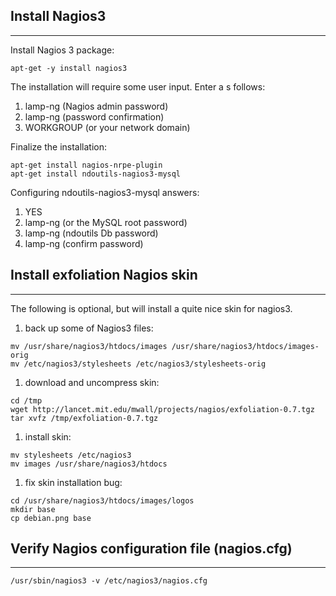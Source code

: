 ## Install Nagios3 ##

---

Install Nagios 3 package:
```
apt-get -y install nagios3
```
The installation will require some user input. Enter a s follows:
  1. lamp-ng (Nagios admin password)
  1. lamp-ng (password confirmation)
  1. WORKGROUP (or your network domain)

Finalize the installation:
```
apt-get install nagios-nrpe-plugin
apt-get install ndoutils-nagios3-mysql
```

Configuring ndoutils-nagios3-mysql answers:
  1. YES
  1. lamp-ng (or the MySQL root password)
  1. lamp-ng (ndoutils Db password)
  1. lamp-ng (confirm password)

## Install exfoliation Nagios skin ##

---

The following is optional, but will install a quite nice skin for nagios3.
  1. back up some of Nagios3 files:
```
mv /usr/share/nagios3/htdocs/images /usr/share/nagios3/htdocs/images-orig
mv /etc/nagios3/stylesheets /etc/nagios3/stylesheets-orig
```
  1. download and uncompress skin:
```
cd /tmp
wget http://lancet.mit.edu/mwall/projects/nagios/exfoliation-0.7.tgz
tar xvfz /tmp/exfoliation-0.7.tgz
```
  1. install skin:
```
mv stylesheets /etc/nagios3
mv images /usr/share/nagios3/htdocs
```
  1. fix skin installation bug:
```
cd /usr/share/nagios3/htdocs/images/logos
mkdir base
cp debian.png base
```

## Verify Nagios configuration file (nagios.cfg) ##

---

```
/usr/sbin/nagios3 -v /etc/nagios3/nagios.cfg
```